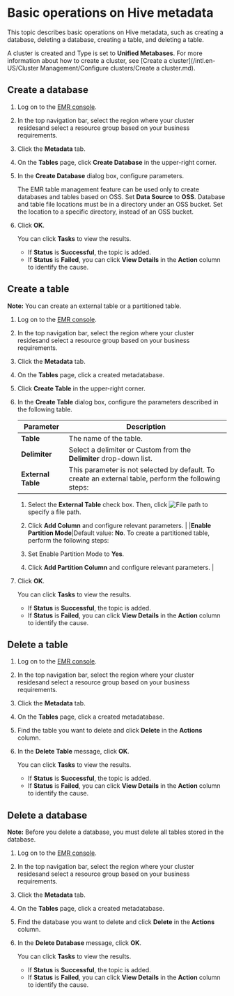 # Basic operations on Hive metadata

This topic describes basic operations on Hive metadata, such as creating a database, deleting a database, creating a table, and deleting a table.

A cluster is created and Type is set to **Unified Metabases**. For more information about how to create a cluster, see [Create a cluster](/intl.en-US/Cluster Management/Configure clusters/Create a cluster.md).

## Create a database

1.  Log on to the [EMR console](https://emr.console.aliyun.com/).

2.  In the top navigation bar, select the region where your cluster residesand select a resource group based on your business requirements.

3.  Click the **Metadata** tab.

4.  On the **Tables** page, click **Create Database** in the upper-right corner.

5.  In the **Create Database** dialog box, configure parameters.

    The EMR table management feature can be used only to create databases and tables based on OSS. Set **Data Source** to **OSS**. Database and table file locations must be in a directory under an OSS bucket. Set the location to a specific directory, instead of an OSS bucket.

6.  Click **OK**.

    You can click **Tasks** to view the results.

    -   If **Status** is **Successful**, the topic is added.
    -   If **Status** is **Failed**, you can click **View Details** in the **Action** column to identify the cause.

## Create a table

**Note:** You can create an external table or a partitioned table.

1.  Log on to the [EMR console](https://emr.console.aliyun.com/).

2.  In the top navigation bar, select the region where your cluster residesand select a resource group based on your business requirements.

3.  Click the **Metadata** tab.

4.  On the **Tables** page, click a created metadatabase.

5.  Click **Create Table** in the upper-right corner.

6.  In the **Create Table** dialog box, configure the parameters described in the following table.

    |Parameter|Description|
    |---------|-----------|
    |**Table**|The name of the table.|
    |**Delimiter**|Select a delimiter or Custom from the **Delimiter** drop-down list.|
    |**External Table**|This parameter is not selected by default. To create an external table, perform the following steps:

    1.  Select the **External Table** check box. Then, click ![File path](https://static-aliyun-doc.oss-accelerate.aliyuncs.com/assets/img/en-US/4465326061/p96723.png) to specify a file path.
    2.  Click **Add Column** and configure relevant parameters. |
    |**Enable Partition Mode**|Default value: **No**. To create a partitioned table, perform the following steps:

    1.  Set Enable Partition Mode to **Yes**.
    2.  Click **Add Partition Column** and configure relevant parameters. |

7.  Click **OK**.

    You can click **Tasks** to view the results.

    -   If **Status** is **Successful**, the topic is added.
    -   If **Status** is **Failed**, you can click **View Details** in the **Action** column to identify the cause.

## Delete a table

1.  Log on to the [EMR console](https://emr.console.aliyun.com/).

2.  In the top navigation bar, select the region where your cluster residesand select a resource group based on your business requirements.

3.  Click the **Metadata** tab.

4.  On the **Tables** page, click a created metadatabase.

5.  Find the table you want to delete and click **Delete** in the **Actions** column.

6.  In the **Delete Table** message, click **OK**.

    You can click **Tasks** to view the results.

    -   If **Status** is **Successful**, the topic is added.
    -   If **Status** is **Failed**, you can click **View Details** in the **Action** column to identify the cause.

## Delete a database

**Note:** Before you delete a database, you must delete all tables stored in the database.

1.  Log on to the [EMR console](https://emr.console.aliyun.com/).

2.  In the top navigation bar, select the region where your cluster residesand select a resource group based on your business requirements.

3.  Click the **Metadata** tab.

4.  On the **Tables** page, click a created metadatabase.

5.  Find the database you want to delete and click **Delete** in the **Actions** column.

6.  In the **Delete Database** message, click **OK**.

    You can click **Tasks** to view the results.

    -   If **Status** is **Successful**, the topic is added.
    -   If **Status** is **Failed**, you can click **View Details** in the **Action** column to identify the cause.

